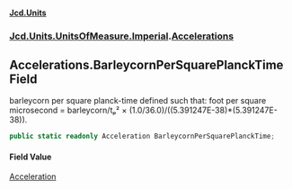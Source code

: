 #### [Jcd.Units](index 'index')
### [Jcd.Units.UnitsOfMeasure.Imperial](Jcd.Units.UnitsOfMeasure.Imperial 'Jcd.Units.UnitsOfMeasure.Imperial').[Accelerations](Accelerations 'Jcd.Units.UnitsOfMeasure.Imperial.Accelerations')

## Accelerations.BarleycornPerSquarePlanckTime Field

barleycorn per square planck-time defined such that: foot per square microsecond = barleycorn/tₚ² ×
(1.0/36.0)/((5.391247E-38)*(5.391247E-38)).

```csharp
public static readonly Acceleration BarleycornPerSquarePlanckTime;
```

#### Field Value
[Acceleration](Acceleration 'Jcd.Units.UnitTypes.Acceleration')